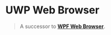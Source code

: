 # UWP Web Browser
> A successor to **[WPF Web Browser](https://github.com/patrik-verbovsky/wpf-webbrowser)**.
